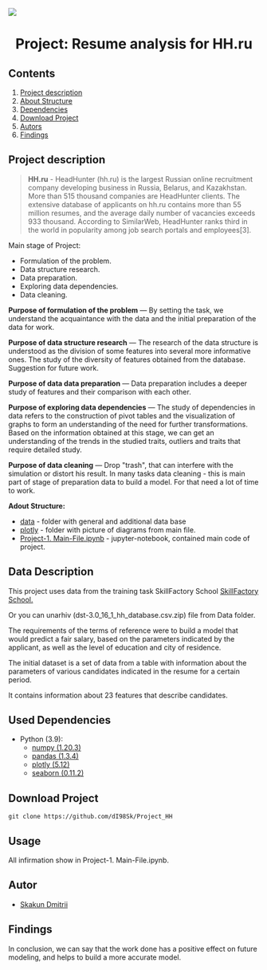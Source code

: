 
![](/images/hh_logo.jpg)
# <center> Project: Resume analysis for HH.ru </center>
## Contents
1. [Project description](#Project-description)
2. [About Structure](#About%20Structure)
3. [Dependencies](#Dependencies)
4. [Download Project](#Download-Project)
5. [Autors](#Autors)
6. [Findings](Findings)

## Project description

> **HH.ru** - HeadHunter (hh.ru) is the largest Russian online recruitment company developing business in Russia, Belarus, and Kazakhstan. More than 515 thousand companies are HeadHunter clients. The extensive database of applicants on hh.ru contains more than 55 million resumes, and the average daily number of vacancies exceeds 933 thousand. According to SimilarWeb, HeadHunter ranks third in the world in popularity among job search portals and employees[3].


Main stage of Project:
* Formulation of the problem.
* Data structure research.
* Data preparation.
* Exploring data dependencies.
* Data cleaning.




**Purpose of formulation of the problem** — 
By setting the task, we understand the acquaintance with the data and the initial preparation of the data for work.

**Purpose of data structure research** — 
The research of the data structure is understood as the division of some features into several more informative ones. The study of the diversity of features obtained from the database. Suggestion for future work.

**Purpose of data data preparation** — 
Data preparation includes a deeper study of features and their comparison with each other.

**Purpose of exploring data dependencies** — 
The study of dependencies in data refers to the construction of pivot tables and the visualization of graphs to form an understanding of the need for further transformations. Based on the information obtained at this stage, we can get an understanding of the trends in the studied traits, outliers and traits that require detailed study.

**Purpose of data cleaning** — 
Drop "trash", that can interfere with the simulation or distort his result. In many tasks data cleaning - this is main part of stage of preparation data to build a model. 
For that need a lot of time to work.

**Adout Structure:**
* [data](./data) - folder with general and additional data base
* [plotly](./plotly) - folder with picture of diagrams from main file.
* [Project-1. Main-File.ipynb](./Project-1.%20Main-File.ipynb.ipynb) - jupyter-notebook, contained main code of project.


## Data Description
This project uses data from the training task SkillFactory School [SkillFactory School.](https://drive.google.com/file/d/1gahvwyBSM-OxLu7atC9aBoRj0xb1tspz/view?usp=sharing)

 Or you can unarhiv (dst-3.0_16_1_hh_database.csv.zip) file from Data folder.

The requirements of the terms of reference were to build a model that would predict a fair salary, based on the parameters indicated by the applicant, as well as the level of education and city of residence.

The initial dataset is a set of data from a table with information about the parameters of various candidates indicated in the resume for a certain period.

 It contains information about 23 features that describe candidates.

## Used Dependencies
* Python (3.9):
    * [numpy (1.20.3)](https://numpy.org)
    * [pandas (1.3.4)](https://pandas.pydata.org)
    * [plotly (5.12)](https://plotly.com/python/)
    * [seaborn (0.11.2)](https://seaborn.pydata.org)

## Download Project

```
git clone https://github.com/dI98Sk/Project_HH
```

## Usage
All infirmation show in  Project-1. Main-File.ipynb.

##  Autor

* [Skakun Dmitrii](https://www.instagram.com/skakun_dr/)

## Findings

In conclusion, we can say that the work done has a positive effect on future modeling, and helps to build a more accurate model.
